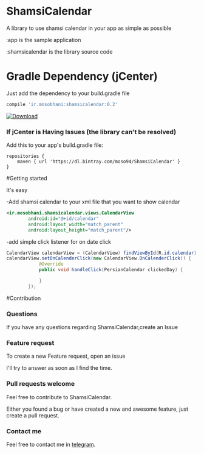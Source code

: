 ﻿# ShamsiCalendar
A library to use shamsi calendar in your app as simple as possible

:app  is the sample application

:shamsicalendar  is the library source code

# Gradle Dependency (jCenter)

Just add the dependency to your build.gradle file
```gradle 
compile 'ir.mosobhani:shamsicalendar:0.2'
```
[ ![Download](https://api.bintray.com/packages/moso94/ShamsiCalendar/shamsi-calendar/images/download.svg) ](https://bintray.com/moso94/ShamsiCalendar/shamsi-calendar/_latestVersion)

### If jCenter is Having Issues (the library can't be resolved)

Add this to your app's build.gradle file:

```Gradle
repositories {
    maven { url 'https://dl.bintray.com/moso94/ShamsiCalendar' }
}
```

#Getting started

It's easy

-Add shamsi calendar to your xml file that you want to show calendar
```xml
<ir.mosobhani.shamsicalendar.views.CalendarView
        android:id="@+id/calendar"
        android:layout_width="match_parent"
        android:layout_height="match_parent"/>
```

-add simple click listener for on date click
```java
CalendarView calendarView = (CalendarView) findViewById(R.id.calendar);
calendarView.setOnCalenderClick(new CalendarView.OnCalenderClick() {
            @Override
            public void handleClick(PersianCalendar clickedDay) {

            }
        });
```

#Contribution

### Questions

If you have any questions regarding ShamsiCalendar,create an Issue

### Feature request

To create a new Feature request, open an issue 

I'll try to answer as soon as I find the time.

### Pull requests welcome

Feel free to contribute to ShamsiCalendar.

Either you found a bug or have created a new and awesome feature, just create a pull request.


### Contact me
Feel free to contact me in [telegram](https://telegram.me/moso94).
